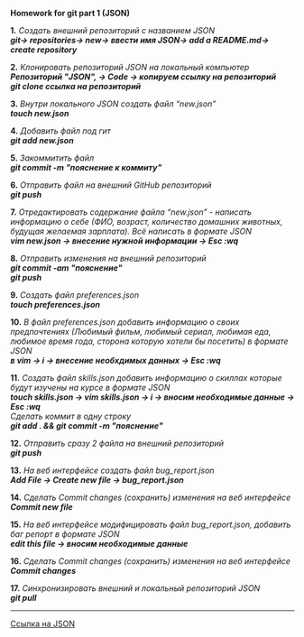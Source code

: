 **Homework for git part 1 (JSON)**

**1.** *Создать внешний репозиторий c названием JSON*  
***git-> repositories-> new-> ввести имя JSON-> add a README.md-> create repository***

**2.** *Клонировать репозиторий JSON на локальный компьютер*  
***Репозиторий "JSON", -> Code -> копируем ссылку на репозиторий***  
***git clone ссылка на репозиторий***

**3.** *Внутри локального JSON создать файл “new.json”*  
***touch new.json***

**4.** *Добавить файл под гит*  
***git add new.json***

**5.** *Закоммитить файл*  
***git commit -m "пояснение к коммиту"***

**6.** *Отправить файл на внешний GitHub репозиторий*  
***git push***

**7.** *Отредактировать содержание файла “new.json” - написать информацию о себе (ФИО, возраст, количество домашних животных, будущая желаемая зарплата). Всё написать в формате JSON*  
***vim new.json -> внесение нужной информации -> Esc :wq***

**8.** *Отправить изменения на внешний репозиторий*  
***git commit -am "пояснение"***  
***git push***

**9.** *Создать файл preferences.json*  
***touch preferences.json***

**10.** *В файл preferences.json добавить информацию о своих предпочтениях (Любимый фильм, любимый сериал, любимая еда, любимое время года, сторона которую хотели бы посетить) в формате JSON*  
***в vim -> i -> внеcение необхдимых данных ->  Esc :wq***

**11.** *Создать файл skills.json добавить информацию о скиллах которые будут изучены на курсе в формате JSON*  
***touch skills.json -> vim skills.json -> i -> вносим необходимые данные -> Esc :wq***  
*Сделать коммит в одну строку*  
***git add . && git commit -m "пояснение"***

**12.** *Отправить сразу 2 файла на внешний репозиторий*  
***git push***

**13.** *На веб интерфейсе создать файл bug_report.json*  
***Add File -> Create new file -> bug_report.json***

**14.** *Сделать Commit changes (сохранить) изменения на веб интерфейсе*  
***Commit new file***

**15.** *На веб интерфейсе модифицировать файл bug_report.json, добавить баг репорт в формате JSON*  
***edit this file -> вносим необходимые данные***

**16.** *Сделать Commit changes (сохранить) изменения на веб интерфейсе*  
***Commit changes***

**17.** *Синхронизировать внешний и локальный репозиторий JSON*  
***git pull***  

-----------------------------------------------------------------------------------------------------------------------------------------
  
[Ссылка на JSON](https://github.com/ainat88/JSON)
